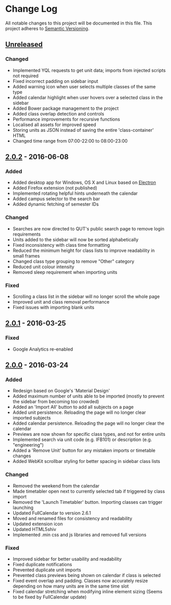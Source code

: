 # Change Log
All notable changes to this project will be documented in this file.
This project adheres to [Semantic Versioning](http://semver.org/).

## [Unreleased]
### Changed
- Implemented YQL requests to get unit data; imports from injected scripts not required
- Fixed incorrect padding on sidebar input
- Added warning icon when user selects multiple classes of the same type
- Added calendar highlight when user hovers over a selected class in the sidebar
- Added Bower package management to the project
- Added class overlap detection and controls
- Performance improvements for recursive functions
- Localised all assets for improved speed
- Storing units as JSON instead of saving the entire 'class-container' HTML
- Changed time range from 07:00-22:00 to 08:00-23:00

## [2.0.2] - 2016-06-08
### Added
- Added desktop app for Windows, OS X and Linux based on [Electron](http://electron.atom.io/)
- Added Firefox extension (not published)
- Implemented rotating helpful hints underneath the calendar
- Added campus selector to the search bar
- Added dynamic fetching of semester IDs

### Changed
- Searches are now directed to QUT's public search page to remove login requirements
- Units added to the sidebar will now be sorted alphabetically
- Fixed inconsistency with class time formatting
- Reduced the minimum height for class lists to improve readability in small frames
- Changed class type grouping to remove "Other" category
- Reduced unit colour intensity
- Removed sleep requirement when importing units

### Fixed
- Scrolling a class list in the sidebar will no longer scroll the whole page
- Improved unit and class removal performance
- Fixed issues with importing blank units

## [2.0.1] - 2016-03-25
### Fixed
- Google Analytics re-enabled

## [2.0.0] - 2016-03-24
### Added
- Redesign based on Google's 'Material Design'
- Added maximum number of units able to be imported (mostly to prevent the sidebar from becoming too crowded)
- Added an 'Import All' button to add all subjects on a page
- Added unit persistence. Reloading the page will no longer clear imported subjects
- Added calendar persistence. Reloading the page will no longer clear the calendar
- Previews are now shown for specific class types, and not for entire units
- Implemented search via unit code (e.g. IFB101) or description (e.g. "engineering")
- Added a 'Remove Unit' button for any mistaken imports or timetable changes
- Added WebKit scrollbar styling for better spacing in sidebar class lists

### Changed
- Removed the weekend from the calendar
- Made timetabler open next to currently selected tab if triggered by class import
- Removed the 'Launch Timetabler' button. Importing classes can trigger launching
- Updated FullCalendar to version 2.6.1
- Moved and renamed files for consistency and readability
- Updated extension icon
- Updated HTML5shiv
- Implemented .min css and js libraries and removed full versions

### Fixed
- Improved sidebar for better usability and readability
- Fixed duplicate notifications
- Prevented duplicate unit imports
- Prevented class previews being shown on calendar if class is selected
- Fixed event overlap and padding. Classes now accurately resize depending on how many units are in the same time slot
- Fixed calendar stretching when modifying inline element sizing (Seems to be fixed by FullCalendar update)

[Unreleased]: https://github.com/benmag/Timetable/compare/2.0.2
[2.0.2]: https://github.com/benmag/Timetable/compare/2.0.1...2.0.2
[2.0.1]: https://github.com/benmag/Timetable/compare/2.0.0...2.0.1
[2.0.0]: https://github.com/benmag/Timetable/compare/1.1.1...2.0.0

